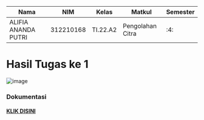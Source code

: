 |**Nama**|**NIM**|**Kelas**|**Matkul**|**Semester**|
|----|---|-----|------|---|
|ALIFIA ANANDA PUTRI|312210168|TI.22.A2|Pengolahan Citra|:4:|

# Hasil Tugas ke 1

![image](https://github.com/Alifiananda06/PC-1/assets/115884834/dcadba78-75ca-4a84-92f4-211e06d47ca7)


### Dokumentasi
#### [KLIK DISINI]()
